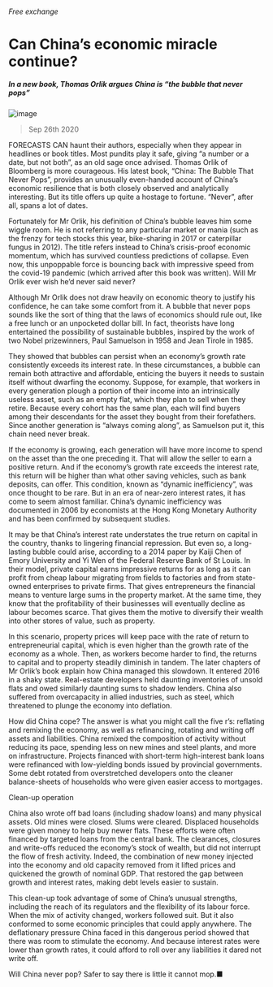 ###### Free exchange
# Can China’s economic miracle continue? 
##### In a new book, Thomas Orlik argues China is “the bubble that never pops” 
![image](images/20200926_FND000_1.jpg) 
> Sep 26th 2020 
FORECASTS CAN haunt their authors, especially when they appear in headlines or book titles. Most pundits play it safe, giving “a number or a date, but not both”, as an old sage once advised. Thomas Orlik of Bloomberg is more courageous. His latest book, “China: The Bubble That Never Pops”, provides an unusually even-handed account of China’s economic resilience that is both closely observed and analytically interesting. But its title offers up quite a hostage to fortune. “Never”, after all, spans a lot of dates.
Fortunately for Mr Orlik, his definition of China’s bubble leaves him some wiggle room. He is not referring to any particular market or mania (such as the frenzy for tech stocks this year, bike-sharing in 2017 or caterpillar fungus in 2012). The title refers instead to China’s crisis-proof economic momentum, which has survived countless predictions of collapse. Even now, this unpoppable force is bouncing back with impressive speed from the covid-19 pandemic (which arrived after this book was written). Will Mr Orlik ever wish he’d never said never?

Although Mr Orlik does not draw heavily on economic theory to justify his confidence, he can take some comfort from it. A bubble that never pops sounds like the sort of thing that the laws of economics should rule out, like a free lunch or an unpocketed dollar bill. In fact, theorists have long entertained the possibility of sustainable bubbles, inspired by the work of two Nobel prizewinners, Paul Samuelson in 1958 and Jean Tirole in 1985.
They showed that bubbles can persist when an economy’s growth rate consistently exceeds its interest rate. In these circumstances, a bubble can remain both attractive and affordable, enticing the buyers it needs to sustain itself without dwarfing the economy. Suppose, for example, that workers in every generation plough a portion of their income into an intrinsically useless asset, such as an empty flat, which they plan to sell when they retire. Because every cohort has the same plan, each will find buyers among their descendants for the asset they bought from their forefathers. Since another generation is “always coming along”, as Samuelson put it, this chain need never break.
If the economy is growing, each generation will have more income to spend on the asset than the one preceding it. That will allow the seller to earn a positive return. And if the economy’s growth rate exceeds the interest rate, this return will be higher than what other saving vehicles, such as bank deposits, can offer. This condition, known as “dynamic inefficiency”, was once thought to be rare. But in an era of near-zero interest rates, it has come to seem almost familiar. China’s dynamic inefficiency was documented in 2006 by economists at the Hong Kong Monetary Authority and has been confirmed by subsequent studies.
It may be that China’s interest rate understates the true return on capital in the country, thanks to lingering financial repression. But even so, a long-lasting bubble could arise, according to a 2014 paper by Kaiji Chen of Emory University and Yi Wen of the Federal Reserve Bank of St Louis. In their model, private capital earns impressive returns for as long as it can profit from cheap labour migrating from fields to factories and from state-owned enterprises to private firms. That gives entrepreneurs the financial means to venture large sums in the property market. At the same time, they know that the profitability of their businesses will eventually decline as labour becomes scarce. That gives them the motive to diversify their wealth into other stores of value, such as property.
In this scenario, property prices will keep pace with the rate of return to entrepreneurial capital, which is even higher than the growth rate of the economy as a whole. Then, as workers become harder to find, the returns to capital and to property steadily diminish in tandem. The later chapters of Mr Orlik’s book explain how China managed this slowdown. It entered 2016 in a shaky state. Real-estate developers held daunting inventories of unsold flats and owed similarly daunting sums to shadow lenders. China also suffered from overcapacity in allied industries, such as steel, which threatened to plunge the economy into deflation.
How did China cope? The answer is what you might call the five r’s: reflating and remixing the economy, as well as refinancing, rotating and writing off assets and liabilities. China remixed the composition of activity without reducing its pace, spending less on new mines and steel plants, and more on infrastructure. Projects financed with short-term high-interest bank loans were refinanced with low-yielding bonds issued by provincial governments. Some debt rotated from overstretched developers onto the cleaner balance-sheets of households who were given easier access to mortgages.
Clean-up operation
China also wrote off bad loans (including shadow loans) and many physical assets. Old mines were closed. Slums were cleared. Displaced households were given money to help buy newer flats. These efforts were often financed by targeted loans from the central bank. The clearances, closures and write-offs reduced the economy’s stock of wealth, but did not interrupt the flow of fresh activity. Indeed, the combination of new money injected into the economy and old capacity removed from it lifted prices and quickened the growth of nominal GDP. That restored the gap between growth and interest rates, making debt levels easier to sustain.
This clean-up took advantage of some of China’s unusual strengths, including the reach of its regulators and the flexibility of its labour force. When the mix of activity changed, workers followed suit. But it also conformed to some economic principles that could apply anywhere. The deflationary pressure China faced in this dangerous period showed that there was room to stimulate the economy. And because interest rates were lower than growth rates, it could afford to roll over any liabilities it dared not write off.
Will China never pop? Safer to say there is little it cannot mop.■
